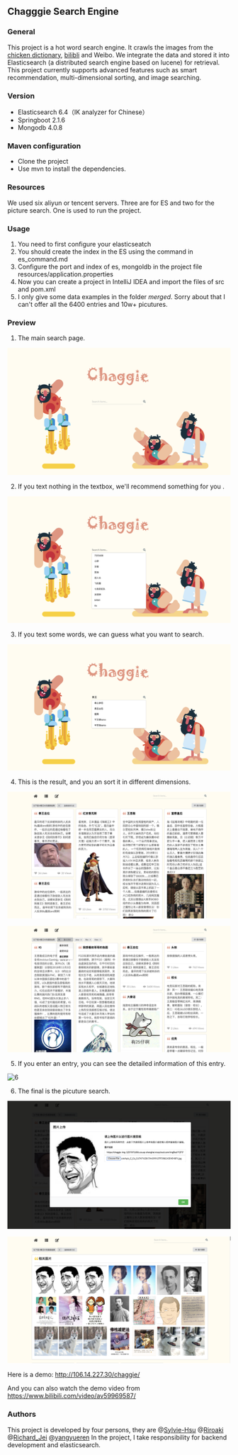 ## Chagggie Search Engine

### General

This project is a  hot word search engine. It crawls the images from the [chicken dictionary](https://jikipedia.com/), [bilibli](https://www.bilibili.com/) and Weibo. We integrate the data and stored it into Elasticsearch (a distributed search engine based on lucene) for retrieval. This project currently supports advanced features such as smart recommendation, multi-dimensional sorting, and image searching.

### Version

- Elasticsearch 6.4（IK analyzer for Chinese）
- Springboot 2.1.6
- Mongodb 4.0.8



### Maven configuration

- Clone the project
- Use mvn  to install the dependencies.



### Resources

We used six aliyun or tencent servers. Three are for ES and two for the picture search. One is used to run the project.



### Usage

1. You need to first configure your elasticseatch
2. You should create the index in the ES using the command in es_command.md
4. Configure the port and index of es, mongoldb in the project file resources/application.properties
5. Now you can create a project in IntelliJ IDEA and import the files of src and pom.xml
5. I only give some data examples in the folder *merged*. Sorry about that I can't offer all the 6400 entries and 10w+ picutures.



### Preview

1. The main search page.

![1](pictures/1.png)

2. If you text nothing in the textbox, we'll recommend something for you .

![2](pictures/2.png)

3. If you text some words, we can guess what you want to search.

![3](pictures/3.png)

4. This is the result, and you an sort it in different dimensions.

![4](pictures/4.png)

![5](pictures/5.png)



5. If you enter an entry, you can see the detailed information of this entry.

![6](pictures/6.png)

6. The final is the picuture search.

![7](pictures/7.png)

![8](pictures/8.png)



Here is a demo: http://106.14.227.30/chaggie/

And you can also watch the demo video from  https://www.bilibili.com/video/av59969587/



### Authors

This project is developed by four persons, they are @[Sylvie-Hsu](https://github.com/Sylvie-Hsu) @[Riroaki](https://github.com/Riroaki) @[Richard_Jei](https://github.com/Sossmc) @[yangyueren](https://github.com/yangyueren)
In the project, I take responsibility for backend development and elasticsearch.
